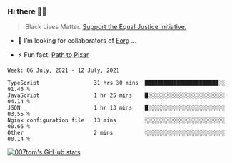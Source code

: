 ### Hi there 👋🏿

<!--
**007tom/007tom** is a ✨ _special_ ✨ repository because its `README.md` (this file) appears on your GitHub profile.

Here are some ideas to get you started:
-->

> Black Lives Matter. [Support the Equal Justice Initiative.](https://support.eji.org/give/153413/#!/donation/checkout)

<!--
- 🔭 I’m currently working on ...
- 🌱 I’m currently learning ...
-->
- 👯 I’m looking for collaborators of [Eorg](https://github.com/zhyd1997/Eorg) ...

<!--
- 🤔 I’m looking for help with ...
- 💬 Ask me about ...
- 📫 How to reach me: ...
- 😄 Pronouns: ...
-->

- ⚡ Fun fact: [Path to Pixar](https://bunnyhobby.github.io/)
<!--
-->

<!--START_SECTION:waka-->
```text
Week: 06 July, 2021 - 12 July, 2021

TypeScript                 31 hrs 30 mins  ███████████████████████░░   91.46 % 
JavaScript                 1 hr 25 mins    █░░░░░░░░░░░░░░░░░░░░░░░░   04.14 % 
JSON                       1 hr 13 mins    █░░░░░░░░░░░░░░░░░░░░░░░░   03.55 % 
Nginx configuration file   13 mins         ░░░░░░░░░░░░░░░░░░░░░░░░░   00.66 % 
Other                      2 mins          ░░░░░░░░░░░░░░░░░░░░░░░░░   00.14 % 
```
<!--END_SECTION:waka-->


[![007tom's GitHub stats](https://github-readme-stats.vercel.app/api?username=007tom&count_private=true&show_icons=true&theme=react)
](https://github.com/anuraghazra/github-readme-stats)
